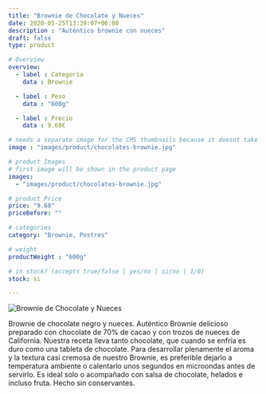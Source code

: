 ```yaml
---
title: "Brownie de Chocolate y Nueces"
date: 2020-05-25T13:39:07+06:00
description : "Auténtico brownie con nueces"
draft: false
type: product

# Overview
overview:
  - label : Categoría
    data : Brownie

  - label : Peso
    data : "600g"

  - label : Precio
    data : 9.68€

# needs a separate image for the CMS thumbnails because it doesnt take arrays (slideshow images)
image : "images/product/chocolates-brownie.jpg"

# product Images
# first image will be shown in the product page
images:
  - "images/product/chocolates-brownie.jpg"

# product Price
price: "9.68"
priceBefore: ""

# categories
category: "Brownie, Postres"

# weight
productWeight : "600g"

# in stock? (accepts true/false | yes/no | si/no | 1/0)
stock: si

---
```

![Brownie de Chocolate y Nueces](/images/product/chocolates-brownie.jpg "Brownie de Chocolate y Nueces")

Brownie de chocolate negro y nueces. Auténtico Brownie delicioso preparado con chocolate de 70% de cacao y con trozos de nueces de California. Nuestra receta lleva tanto chocolate, que cuando se enfría es duro como una tableta de chocolate. Para desarrollar plenamente el aroma y la textura casi cremosa de nuestro Brownie, es preferible dejarlo a temperatura ambiente o calentarlo unos segundos en microondas antes de servirlo. Es ideal solo o acompañado con salsa de chocolate, helados e incluso fruta. Hecho sin conservantes.

